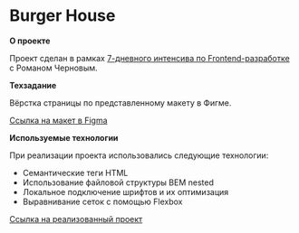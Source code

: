 # Burger House

**О проекте**

Проект сделан в рамках [7-дневного интенсива по Frontend-разработке](https://itlogia.ru/intensive/front) с Романом Черновым.

**Техзадание**

Вёрстка страницы по представленному макету в Фигме.

[Ссылка на макет в Figma](https://www.figma.com/file/9HV0xKZugQSU3xDEJ6Nnx8/1st_screen?type=design&node-id=0%3A44&mode=design&t=ApQVhQnSt1JUuRrm-1)

**Используемые технологии**

При реализации проекта использовались следующие технологии:

- Семантические теги HTML
- Использование файловой структуры BEM nested
- Локальное подключение шрифтов и их оптимизация
- Выравнивание сеток с помощью Flexbox

[Ссылка на реализованный проект](https://gkorolev-art.github.io/burgers-intensive/)
